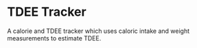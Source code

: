 # TDEE Tracker

A calorie and TDEE tracker which uses caloric intake and weight measurements to
estimate TDEE.
